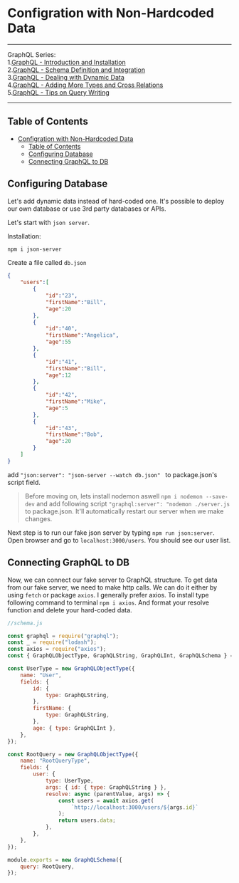 # Configration with Non-Hardcoded Data

---
GraphQL Series:\
1.[GraphQL - Introduction and Installation](/blog/23)\
2.[GraphQL - Schema Definition and Integration](/blog/24)\
3.[GraphQL - Dealing with Dynamic Data](/blog/25)\
4.[GraphQL - Adding More Types and Cross Relations](/blog/26)\
5.[GraphQL - Tips on Query Writing](/blog/27)

---

Table of Contents
---
- [Configration with Non-Hardcoded Data](#configration-with-non-hardcoded-data)
  - [Table of Contents](#table-of-contents)
  - [Configuring Database](#configuring-database)
  - [Connecting GraphQL to DB](#connecting-graphql-to-db)

## Configuring Database

Let's add dynamic data instead of hard-coded one. It's possible to deploy our own database or use 3rd party databases or APIs.

Let's start with `json server`.

Installation:

```bash
npm i json-server
```

Create a file called `db.json` 

```json
{
    "users":[
        {
            "id":"23",
            "firstName":"Bill",
            "age":20
        },
        {
            "id":"40",
            "firstName":"Angelica",
            "age":55
        },
        {
            "id":"41",
            "firstName":"Bill",
            "age":12
        },
        {
            "id":"42",
            "firstName":"Mike",
            "age":5
        },
        {
            "id":"43",
            "firstName":"Bob",
            "age":20
        }
    ]
}
```

add `"json:server": "json-server --watch db.json" ` to package.json's script field.

> Before moving on, lets install nodemon aswell `npm i nodemon --save-dev` and add following script `"graphql:server": "nodemon ./server.js` to package.json. It'll automatically restart our server when we make changes.

Next step is to run our fake json server by typing `npm run json:server`. Open browser and go to `localhost:3000/users`. You should see our user list.

## Connecting GraphQL to DB

Now, we can connect our fake server to GraphQL structure. To get data from our fake server, we need to make http calls. We can do it either by using `fetch` or package `axios`. I generally prefer axios. To install type following command to terminal `npm i axios`. And format your resolve function and delete your hard-coded data.

```js
//schema.js

const graphql = require("graphql");
const _ = require("lodash");
const axios = require("axios");
const { GraphQLObjectType, GraphQLString, GraphQLInt, GraphQLSchema } = graphql;

const UserType = new GraphQLObjectType({
    name: "User",
    fields: {
        id: {
            type: GraphQLString,
        },
        firstName: {
            type: GraphQLString,
        },
        age: { type: GraphQLInt },
    },
});

const RootQuery = new GraphQLObjectType({
    name: "RootQueryType",
    fields: {
        user: {
            type: UserType,
            args: { id: { type: GraphQLString } },
            resolve: async (parentValue, args) => {
                const users = await axios.get(
                    `http://localhost:3000/users/${args.id}`
                );
                return users.data;
            },
        },
    },
});

module.exports = new GraphQLSchema({
    query: RootQuery,
});
```